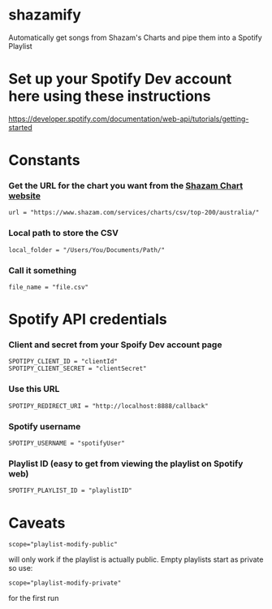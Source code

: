 # shazamify
Automatically get songs from Shazam's Charts and pipe them into a Spotify Playlist


# Set up your Spotify Dev account here using these instructions
https://developer.spotify.com/documentation/web-api/tutorials/getting-started

# Constants 
### Get the URL for the chart you want from the [Shazam Chart website](https://www.shazam.com/charts/top-200/australia)

	url = "https://www.shazam.com/services/charts/csv/top-200/australia/"

### Local path to store the CSV

	local_folder = "/Users/You/Documents/Path/"

### Call it something

	file_name = "file.csv"

# Spotify API credentials

### Client and secret from your Spoify Dev account page

	SPOTIPY_CLIENT_ID = "clientId"
	SPOTIPY_CLIENT_SECRET = "clientSecret"

### Use this URL

	SPOTIPY_REDIRECT_URI = "http://localhost:8888/callback"

### Spotify username

	SPOTIPY_USERNAME = "spotifyUser"

### Playlist ID (easy to get from viewing the playlist on Spotify web)

	SPOTIFY_PLAYLIST_ID = "playlistID"


# Caveats
	scope="playlist-modify-public" 
will only work if the playlist is actually public. Empty playlists start as private so use:

	scope="playlist-modify-private"
for the first run
